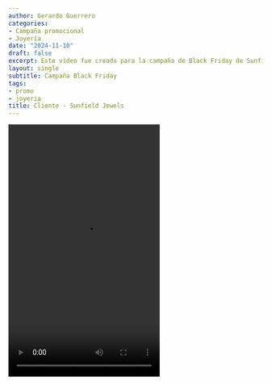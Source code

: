 ```yaml
---
author: Gerardo Guerrero
categories:
- Campaña promocional
- Joyería
date: "2024-11-10"
draft: false
excerpt: Este video fue creado para la campaña de Black Friday de Sunfield Jewels, una empresa catalana de joyería. 
layout: single
subtitle: Campaña Black Friday
tags:
- promo
- joyeria
title: Cliente - Sunfield Jewels
---
```


<video controls width="300" height="500">
  <source src="andycorr.mp4" type="video/mp4">
  Video promocional Cliente - Sunfield Jewels
</video>